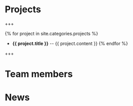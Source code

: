 ---
---
# Projects

+++

{% for project in site.categories.projects %}
- **{{ project.title }}** -- {{ project.content }}
{% endfor %}

+++

# Team members

# News
